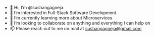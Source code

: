 - 👋 Hi, I’m @sushangagneja
- 👀 I’m interested in Full-Stack Software Development
- 🌱 I’m currently learning more about Microservices
- 💞️ I’m looking to collaborate on anything and everything I can help on
- 📫 Please reach out to me on mail at sushangagneja@gmail.com

<!---
sushangagneja/sushangagneja is a ✨ special ✨ repository because its `README.md` (this file) appears on your GitHub profile.
You can click the Preview link to take a look at your changes.
--->
